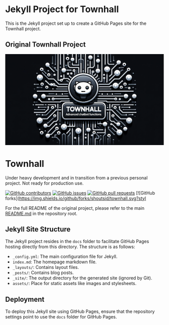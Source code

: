 # Jekyll Project for Townhall

This is the Jekyll project set up to create a GitHub Pages site for the Townhall project.

## Original Townhall Project

![Townhall Banner](docs/banner.png)

# Townhall

Under heavy development and in transition from a previous personal project. Not ready for production use.

[![GitHub contributors](https://img.shields.io/github/contributors/shoutsid/townhall.svg)]()
[![GitHub issues](https://img.shields.io/github/issues/shoutsid/townhall.svg)]()
[![GitHub pull requests](https://img.shields.io/github/issues-pr/shoutsid/townhall.svg)]()
[![GitHub forks](https://img.shields.io/github/forks/shoutsid/townhall.svg?styl  <!-- Truncated content from the original README.md -->

For the full README of the original project, please refer to the main [README.md](../README.md) in the repository root.

## Jekyll Site Structure

The Jekyll project resides in the `docs` folder to facilitate GitHub Pages hosting directly from this directory. The structure is as follows:

- `_config.yml`: The main configuration file for Jekyll.
- `index.md`: The homepage markdown file.
- `_layouts/`: Contains layout files.
- `_posts/`: Contains blog posts.
- `_site/`: The output directory for the generated site (ignored by Git).
- `assets/`: Place for static assets like images and stylesheets.

## Deployment

To deploy this Jekyll site using GitHub Pages, ensure that the repository settings point to use the `docs` folder for GitHub Pages.

